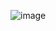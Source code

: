 ![image](https://user-images.githubusercontent.com/109213430/210075902-1d8018fd-27b8-4c9d-9366-f0c0c1a5f2ba.png)
